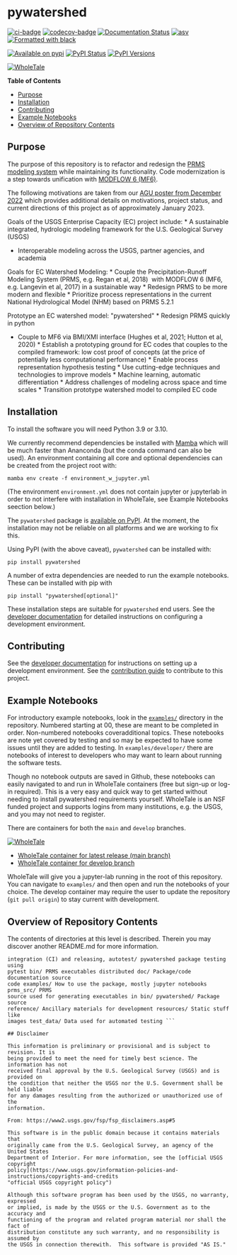 # pywatershed

[![ci-badge](https://github.com/ec-usgs/pywatershed/workflows/CI/badge.svg?branch=develop)](https://github.com/ec-usgs/pywatershed/actions?query=workflow%3ACI)
[![codecov-badge](https://codecov.io/gh/ec-usgs/pywatershed/branch/main/graph/badge.svg)](https://codecov.io/gh/ec-usgs/pywatershed)
[![Documentation Status](https://readthedocs.org/projects/pywatershed/badge/?version=latest)](https://pywatershed.readthedocs.io/en/latest/?badge=latest)
[![asv](http://img.shields.io/badge/benchmarked%20by-asv-green.svg?style=flat)](https://github.com/ec-usgs/pywatershed)
[![Formatted with black](https://img.shields.io/badge/code%20style-black-000000.svg)](https://github.com/python/black)

[![Available on pypi](https://img.shields.io/pypi/v/pywatershed.svg)](https://pypi.python.org/pypi/pywatershed)
[![PyPI Status](https://img.shields.io/pypi/status/pywatershed.svg)](https://pypi.python.org/pypi/pywatershed)
[![PyPI Versions](https://img.shields.io/pypi/pyversions/pywatershed.svg)](https://pypi.python.org/pypi/pywatershed)

[![WholeTale](https://raw.githubusercontent.com/whole-tale/wt-design-docs/master/badges/wholetale-explore.svg)](https://dashboard.wholetale.org/run/649f02f1a887f48b9f172805?tab=metadata)


<!-- START doctoc generated TOC please keep comment here to allow auto update -->
<!-- DON'T EDIT THIS SECTION, INSTEAD RE-RUN doctoc TO UPDATE -->
**Table of Contents**

- [Purpose](#purpose)
- [Installation](#installation)
- [Contributing](#contributing)
- [Example Notebooks](#example-notebooks)
- [Overview of Repository Contents](#overview-of-repository-contents)

<!-- END doctoc generated TOC please keep comment here to allow auto update -->

## Purpose

The purpose of this repository is to refactor and redesign the [PRMS modeling
system](https://www.usgs.gov/software/precipitation-runoff-modeling-system-prms)
while maintaining its functionality. Code modernization is a step towards
unification with [MODFLOW 6 (MF6)](https://github.com/MODFLOW-USGS/modflow6).

The following motivations are taken from our [AGU poster from December
2022](https://agu2022fallmeeting-agu.ipostersessions.com/default.aspx?s=05-E1-C6-40-DF-0D-4D-C7-4E-DE-D2-61-02-05-8F-0A)
which provides additional details on motivations, project status, and current
directions of this project as of approximately January 2023.

Goals of the USGS Enterprise Capacity (EC) project include: * A sustainable
integrated, hydrologic modeling framework for the U.S. Geological Survey (USGS)
* Interoperable modeling across the USGS, partner agencies, and academia

Goals for EC Watershed Modeling: * Couple the Precipitation-Runoff Modeling
System (PRMS, e.g. Regan et al, 2018)  with MODFLOW 6 (MF6, e.g. Langevin et al,
2017) in a sustainable way * Redesign PRMS to be more modern and flexible *
Prioritize process representations in the current National Hydrological Model
(NHM) based on PRMS 5.2.1

Prototype an EC watershed model: "pywatershed" * Redesign PRMS quickly in python
* Couple to MF6 via BMI/XMI interface (Hughes et al, 2021; Hutton et al, 2020) *
Establish a prototyping ground for EC codes that couples to the compiled
framework: low cost proof of concepts (at the price of potentially less
computational performance) * Enable process representation hypothesis testing *
Use cutting-edge techniques and technologies to improve models * Machine
learning, automatic differentiation * Address challenges of modeling across
space and time scales * Transition prototype watershed model to compiled EC code

## Installation

To install the software you will need Python 3.9 or 3.10.

We currently recommend dependencies be installed with
[Mamba](https://mamba.readthedocs.io/en/latest/) which will be much faster than
Ananconda (but the conda command can also be used). An environment containing
all core and optional dependencies can be created from the project root with:

``` mamba env create -f environment_w_jupyter.yml ```

(The environment `environment.yml` does not contain jupyter or jupyterlab
in order to not interfere with installation in WholeTale, see Example
Notebooks seection below.)

The `pywatershed` package is [available on
PyPI](https://pypi.org/project/pywatershed/). At the moment, the installation
may not be reliable on all platforms and we are working to fix this.

Using PyPI (with the above caveat), `pywatershed` can be installed with:

``` pip install pywatershed ```

A number of extra dependencies are needed to run the example notebooks. These
can be installed with pip with

``` pip install "pywatershed[optional]" ```

These installation steps are suitable for `pywatershed` end users. See the
[developer documentation](./DEVELOPER.md) for detailed instructions on
configuring a development environment.

## Contributing

See the [developer documentation](./DEVELOPER.md) for instructions on setting up
a development environment. See the [contribution guide](./CONTRIBUTING.md) to
contribute to this project.

## Example Notebooks

For introductory example notebooks, look in the
[`examples/`](https://github.com/EC-USGS/pywatershed/tree/main/examples>)
directory in the repository. Numbered starting at 00, these are meant to be
completed in order. Non-numbered notebooks coveradditional topics. These
notebooks are note yet covered by testing and so may be expected to have some
issues until they are added to testing. In `examples/developer/` there are
notebooks of interest to developers who may want to learn about running the
software tests.

Though no notebook outputs are saved in Github, these notebooks can easily
navigated to and run in WholeTale containers (free but sign-up or log-in
required). This is a very easy and quick way to get started without needing to
install pywatershed requirements yourself. WholeTale is an NSF funded project
and supports logins from many institutions, e.g. the USGS, and you may not need
to register.

There are containers for both the `main` and `develop` branches.

[![WholeTale](https://raw.githubusercontent.com/whole-tale/wt-design-docs/master/badges/wholetale-explore.svg)](https://dashboard.wholetale.org)
* [WholeTale container for latest release (main
  branch)](https://dashboard.wholetale.org/run/649fa6c2a887f48b9f172e99?tab=metadata)
* [WholeTale container for develop
  branch](https://dashboard.wholetale.org/run/649f1d86a887f48b9f172aa7?tab=metadata)

WholeTale will give you a jupyter-lab running in the root of this
repository. You can navigate to `examples/` and then open and run the notebooks
of your choice.  The develop container may require the user to update the
repository (`git pull origin`) to stay current with development.

## Overview of Repository Contents

The contents of directories at this level is described. Therein you may discover
another README.md for more information.

``` .github/ Github actions, scripts and Python environments for continuous
integration (CI) and releasing, autotest/ pywatershed package testing using
pytest bin/ PRMS executables distributed doc/ Package/code documentation source
code examples/ How to use the package, mostly jupyter notebooks prms_src/ PRMS
source used for generating executables in bin/ pywatershed/ Package source
reference/ Ancillary materials for development resources/ Static stuff like
images test_data/ Data used for automated testing ```

## Disclaimer

This information is preliminary or provisional and is subject to revision. It is
being provided to meet the need for timely best science. The information has not
received final approval by the U.S. Geological Survey (USGS) and is provided on
the condition that neither the USGS nor the U.S. Government shall be held liable
for any damages resulting from the authorized or unauthorized use of the
information.

From: https://www2.usgs.gov/fsp/fsp_disclaimers.asp#5

This software is in the public domain because it contains materials that
originally came from the U.S. Geological Survey, an agency of the United States
Department of Interior. For more information, see the [official USGS copyright
policy](https://www.usgs.gov/information-policies-and-instructions/copyrights-and-credits
"official USGS copyright policy")

Although this software program has been used by the USGS, no warranty, expressed
or implied, is made by the USGS or the U.S. Government as to the accuracy and
functioning of the program and related program material nor shall the fact of
distribution constitute any such warranty, and no responsibility is assumed by
the USGS in connection therewith.  This software is provided "AS IS."
